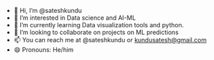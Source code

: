 - 👋 Hi, I’m @sateshkundu
- 👀 I’m interested in Data science and AI-ML
- 🌱 I’m currently learning Data visualization tools and python.
- 💞️ I’m looking to collaborate on projects on ML predictions 
- 📫 You can reach me at @sateshkundu or kundusatesh@gmail.com
- 😄 Pronouns: He/him
  

<!---
sateshkundu/sateshkundu is a ✨ special ✨ repository because its `README.md` (this file) appears on your GitHub profile.
You can click the Preview link to take a look at your changes.
--->
